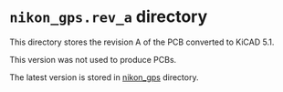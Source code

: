 # ```nikon_gps.rev_a``` directory

This directory stores the revision A of the PCB converted to KiCAD 5.1.

This version was not used to produce PCBs.

The latest version is stored in [nikon_gps](../nikon_gps) directory.
